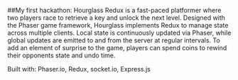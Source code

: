 ##My first hackathon:
Hourglass Redux is a fast-paced platformer where two players race to retrieve a key and unlock the next level. Designed with the Phaser game framework, Hourglass implements Redux to manage state across multiple clients. Local state is continuously updated via Phaser, while global updates are emitted to and from the server at regular intervals. To add an element of surprise to the game, players can spend coins to rewind their opponents state and undo time.

Built with: Phaser.io, Redux, socket.io, Express.js
